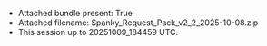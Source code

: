 - Attached bundle present: True
- Attached filename: Spanky_Request_Pack_v2_2_2025-10-08.zip
- This session up to 20251009_184459 UTC.

